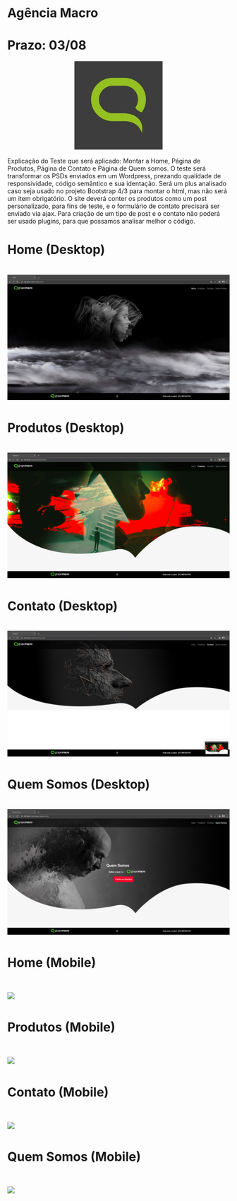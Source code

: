 # Agência Macro

# Prazo: 03/08
<p align="center">
<img src="./imgReadme/logoMacro.jpeg">
</p>
<p align="left">
Explicação do Teste que será aplicado: 
Montar a Home, Página de Produtos, Página de Contato e Página de Quem somos.
O teste será transformar os PSDs enviados em um Wordpress, prezando qualidade de responsividade, código semântico e sua identação. Será um plus analisado caso seja usado no projeto Bootstrap 4/3 para montar o html, mas não será um item obrigatório.
O site deverá conter os produtos como um post personalizado, para fins de teste, e o formulário de contato precisará ser enviado via ajax. Para criação de um tipo de post e o contato não poderá ser usado plugins, para que possamos analisar melhor o código. 
<p>

<p align="center">
<h1>Home (Desktop)<h1>
<img src="./imgReadme/01.png">
</p>


<p align="center">
<h1>Produtos (Desktop)<h1>
<img src="./imgReadme/02.png">
</p>


<p align="center">
<h1>Contato (Desktop)<h1>
<img src="./imgReadme/03.png">
</p>


<p align="center">
<h1>Quem Somos (Desktop)<h1>
<img src="./imgReadme/04.png">
</p
  
<p align="center">
<h1>Home (Mobile)<h1>
<img src="./imgReadme/05.png">
</p> 
  
<p align="center">
<h1>Produtos (Mobile)<h1>
<img src="./imgReadme/06.png">
</p>  
  
<p align="center">
<h1>Contato (Mobile)<h1>
<img src="./imgReadme/07.png">
</p>  

<p align="center">
<h1>Quem Somos (Mobile)<h1>
<img src="./imgReadme/08.png">
</p>
